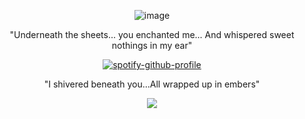 <div align="center">
 
 ![image](https://static.wikia.nocookie.net/houkai-star-rail/images/7/7a/Sunday_Gift_of_Odyssey_2.7.png/revision/latest/scale-to-width-down/250?cb=20241209223633)

"Underneath the sheets... you enchanted me... And whispered sweet nothings in my ear"

[![spotify-github-profile](https://spotify-github-profile.kittinanx.com/api/view?uid=31usv2agjy2dc2ibjpln5faphf7y&cover_image=true&theme=natemoo-re&show_offline=false&background_color=121212&interchange=false&bar_color=ADD8E6&bar_color_cover=false)](https://github.com/kittinan/spotify-github-profile)


"I shivered beneath you...All wrapped up in embers"

![](https://komarev.com/ghpvc/?username=HeavenPiercehim&+color=blue&label=angles )



</div>

